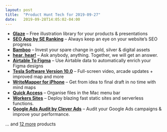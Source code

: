 ```yaml
---
layout: post
title:  "Product Hunt Tech for 2019-09-27"
date:   2019-09-28T14:05:02-04:00
---
```


* **[Glaze](https://www.producthunt.com/posts/glaze?utm_campaign=producthunt-api&utm_medium=api&utm_source=Application%3A+Daily+Digest+RSS+%28ID%3A+3202%29)** – Free illustration library for your products & presentations
* **[SEO App by SE Ranking](https://www.producthunt.com/posts/seo-app-by-se-ranking?utm_campaign=producthunt-api&utm_medium=api&utm_source=Application%3A+Daily+Digest+RSS+%28ID%3A+3202%29)** – Always keep an eye on your website’s SEO progress
* **[Bamboo](https://www.producthunt.com/posts/bamboo-2?utm_campaign=producthunt-api&utm_medium=api&utm_source=Application%3A+Daily+Digest+RSS+%28ID%3A+3202%29)** – Invest your spare change in gold, silver & digital assets
* **[hear, hear!](https://www.producthunt.com/posts/hear-hear?utm_campaign=producthunt-api&utm_medium=api&utm_source=Application%3A+Daily+Digest+RSS+%28ID%3A+3202%29)** – Ask anybody, anything.  Together, we will get an answer.
* **[Airtable To Figma](https://www.producthunt.com/posts/airtable-to-figma?utm_campaign=producthunt-api&utm_medium=api&utm_source=Application%3A+Daily+Digest+RSS+%28ID%3A+3202%29)** – Use Airtable data to automatically enrich your Figma designs
* **[Tesla Software Version 10.0](https://www.producthunt.com/posts/tesla-software-version-10-0?utm_campaign=producthunt-api&utm_medium=api&utm_source=Application%3A+Daily+Digest+RSS+%28ID%3A+3202%29)** – Full-screen video, arcade updates + improved map and more
* **[WriteMapper for iPhone](https://www.producthunt.com/posts/writemapper-for-iphone?utm_campaign=producthunt-api&utm_medium=api&utm_source=Application%3A+Daily+Digest+RSS+%28ID%3A+3202%29)** – Get from idea to final draft in no time with mind maps
* **[Quick Access](https://www.producthunt.com/posts/quick-access?utm_campaign=producthunt-api&utm_medium=api&utm_source=Application%3A+Daily+Digest+RSS+%28ID%3A+3202%29)** – Organise files in the Mac menu bar
* **[Workers Sites](https://www.producthunt.com/posts/workers-sites?utm_campaign=producthunt-api&utm_medium=api&utm_source=Application%3A+Daily+Digest+RSS+%28ID%3A+3202%29)** – Deploy blazing fast static sites and serverless functions.
* **[Google Ads Audit by Clever Ads](https://www.producthunt.com/posts/google-ads-audit-by-clever-ads?utm_campaign=producthunt-api&utm_medium=api&utm_source=Application%3A+Daily+Digest+RSS+%28ID%3A+3202%29)** – Audit your Google Ads campaigns & improve your performance.

… and [12 more](https://www.producthunt.com/tech) products